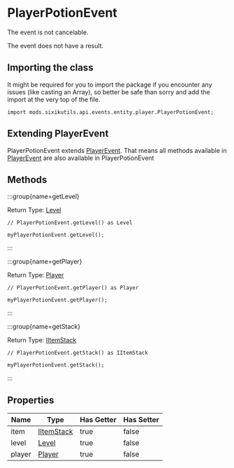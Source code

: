 # PlayerPotionEvent

The event is not cancelable.

The event does not have a result.

## Importing the class

It might be required for you to import the package if you encounter any issues (like casting an Array), so better be safe than sorry and add the import at the very top of the file.
```zenscript
import mods.sixikutils.api.events.entity.player.PlayerPotionEvent;
```


## Extending PlayerEvent

PlayerPotionEvent extends [PlayerEvent](/forge/api/event/entity/player/PlayerEvent). That means all methods available in [PlayerEvent](/forge/api/event/entity/player/PlayerEvent) are also available in PlayerPotionEvent

## Methods

:::group{name=getLevel}

Return Type: [Level](/mods/sixikutils/pmmo/server/world)

```zenscript
// PlayerPotionEvent.getLevel() as Level

myPlayerPotionEvent.getLevel();
```

:::

:::group{name=getPlayer}

Return Type: [Player](/mods/sixikutils/curios/player/Player)

```zenscript
// PlayerPotionEvent.getPlayer() as Player

myPlayerPotionEvent.getPlayer();
```

:::

:::group{name=getStack}

Return Type: [IItemStack](/vanilla/api/item/IItemStack)

```zenscript
// PlayerPotionEvent.getStack() as IItemStack

myPlayerPotionEvent.getStack();
```

:::


## Properties

|  Name  |                      Type                       | Has Getter | Has Setter |
|--------|-------------------------------------------------|------------|------------|
| item   | [IItemStack](/vanilla/api/item/IItemStack)      | true       | false      |
| level  | [Level](/mods/sixikutils/pmmo/server/world)     | true       | false      |
| player | [Player](/mods/sixikutils/curios/player/Player) | true       | false      |

